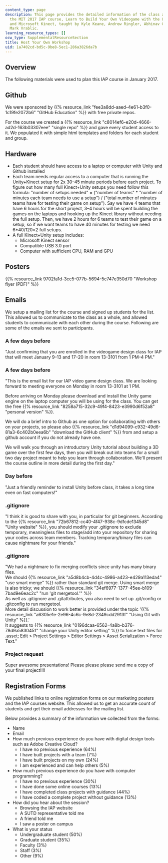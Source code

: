 ```yaml
---
content_type: page
description: This page provides the detailed information of the class activities in
  the MIT 2017 IAP course, Learn to Build Your Own Videogame with the Unity Game Engine
  and Microsoft Kinect, taught by Kyle Keane, Andrew Ringler, Abhinav Gandhi, and
  Mark Vrablic.
learning_resource_types: []
ocw_type: SupplementalResourceSection
title: Host Your Own Workshop
uid: 1a7402cd-bd5c-9be8-5ec1-286a3826da7b
---
```


Overview
--------

The following materials were used to plan this IAP course in January 2017.

Github
------

We were sponsored by {{% resource_link "fee3a8dd-aaed-4e61-b3f0-1c19fe2072b6" "GitHub Education" %}} with free private repos.

For the course we created a {{% resource_link "c8014ef6-e20d-4666-ad2d-163b03307eee" "single repo" %}} and gave every student access to it. We populated it with simple html templates and folders for each student and group.

Hardware
--------

*   Each student should have access to a laptop or computer with Unity and Github installed
*   Each team needs regular access to a computer that is running the Unity+Kinect setup for 2x 30–45 minute periods before each project. To figure out how many full Kinect+Unity setups you need follow this formula: "number of setups needed" = ("number of teams" \* "number of minutes each team needs to use a setup") / ("total number of minutes teams have for testing their game on setup"). Say we have 4 teams that have 6 hours for the short project, 3–4 hours will be spent building the games on the laptops and hooking up the Kinect library without needing the full setup. Then, we have 2 hours for 6 teams to test their game on a setup, so if we want teams to have 40 minutes for testing we need 6\*40/120=2 full setups.
*   A full Kinect+Unity setup includes:
    *   Microsoft Kinect sensor
    *   Compatible USB 3.0 port
    *   Computer with sufficient CPU, RAM and GPU

Posters
-------

{{% resource_link 9702fa1d-3cc5-077b-5694-5c747e350d70 "Workshop flyer (PDF)" %}}

Emails
------

We setup a mailing list for the course and signed up students for the list. This allowed us to communicate to the class as a whole, and allowed students to communicate with each other during the course. Following are some of the emails we sent to participants.

### A few days before

"Just confirming that you are enrolled in the videogame design class for IAP that will meet January 9–13 and 17–20 in room 13-3101 from 1 PM–4 PM."

### A few days before

"This is the email list for our IAP video game design class. We are looking forward to meeting everyone on Monday in room 13-3101 at 1 PM.

Before arriving on Monday please download and install the Unity game engine on the laptop computer you will be using for the class. You can get the free {{% resource_link "8258a715-32c9-49f4-8423-e3990d6f52a8" "personal version" %}}.

We will do a brief intro to Github as one option for collaborating with others on your projects, so please also {{% resource_link "d1d94099-c932-49d6-81a3-6c402b0eea6b" "download the GitHub client" %}} from and setup a github account if you do not already have one.

We will walk you through an introductory Unity tutorial about building a 3D game over the first few days, then you will break out into teams for a small two day project meant to help you learn through collaboration. We'll present the course outline in more detail during the first day."

### Day before

"Just a friendly reminder to install Unity before class, it takes a long time even on fast computers!"

### .gitignore

"I think it is good to share with you, in particular for git beginners. According to the {{% resource_link "72b67812-cc40-4f47-938c-9dfcde1345d8" "Unity website" %}}, you should modify your .gitignore to exclude temporary, meaningless files to stage/add into your repository for sharing your codes across team members. Tracking temporary/binary files can cause nightmare for your friends."

### .gitignore

"We had a nightmare to fix merging conflicts since unity has many binary files.  
We should {{% resource_link "a5d8b4cb-4d4c-4986-a423-e429a113eda4" "use smart merge" %}} rather than standard git merge. Using smart merge is also tricky; we should {{% resource_link "34ef6977-1377-45ee-b109-7bad9e6eac2c" "run 'git mergetool.'" %}}  
As well as .gitignore and .gitattributes, you also need to set up .git/config or .gitconfig to run mergetool.  
More detail discussion to work better is provided under the topic '{{% resource_link "a6305e1e-2e96-4c6c-9e8d-2349cdd2913f" "Using Git with Unity" %}}.'  
It suggests to {{% resource_link "0196dcaa-6562-4a8b-b376-78d9a5830451" "change your Unity editor setting" %}} to force text files for .asset; Edit > Project Settings > Editor Settings > Asset Serialization > Force Text."

### Project request

Super awesome presentations! Please please please send me a copy of your final project!!!!

Registration Forms
------------------

We published links to online registration forms on our marketing posters and the IAP courses website. This allowed us to get an accurate count of students and get their email addresses for the mailing list.

Below provides a summary of the information we collected from the forms:

*   Name
*   Email
*   How much previous experience do you have with digital design tools such as Adobe Creative Cloud?
    *   I have no previous experience (64%)
    *   I have built projects with a team (7%)
    *   I have built projects on my own (24%)
    *   I am experienced and can help others (5%)
*   How much previous experience do you have with computer programming?
    *   I have no previous experience (30%)
    *   I have done some online courses (13%)
    *   I have completed class projects with guidance (44%)
    *   I have coded a complete project without guidance (13%)
*   How did you hear about the session?
    *   Browsing the IAP website
    *   A SUTD representative told me
    *   A friend told me
    *   I saw a poster on campus
*   What is your status
    *   Undergraduate student (50%)
    *   Graduate student (35%)
    *   Faculty (3%)
    *   Staff (3%)
    *   Other (9%)